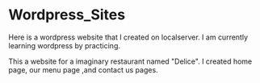 # Wordpress_Sites

Here is a wordpress website that I created on localserver. I am currently learning wordpress by practicing.

This a website for a imaginary restaurant named "Delice". 
I created home page, our menu page ,and contact us pages.
